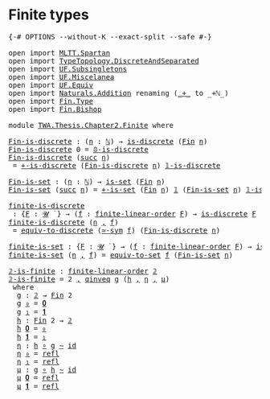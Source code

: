 # Finite types

<pre class="Agda"><a id="25" class="Symbol">{-#</a> <a id="29" class="Keyword">OPTIONS</a> <a id="37" class="Pragma">--without-K</a> <a id="49" class="Pragma">--exact-split</a> <a id="63" class="Pragma">--safe</a> <a id="70" class="Symbol">#-}</a>

<a id="75" class="Keyword">open</a> <a id="80" class="Keyword">import</a> <a id="87" href="MLTT.Spartan.html" class="Module">MLTT.Spartan</a>
<a id="100" class="Keyword">open</a> <a id="105" class="Keyword">import</a> <a id="112" href="TypeTopology.DiscreteAndSeparated.html" class="Module">TypeTopology.DiscreteAndSeparated</a>
<a id="146" class="Keyword">open</a> <a id="151" class="Keyword">import</a> <a id="158" href="UF.Subsingletons.html" class="Module">UF.Subsingletons</a>
<a id="175" class="Keyword">open</a> <a id="180" class="Keyword">import</a> <a id="187" href="UF.Miscelanea.html" class="Module">UF.Miscelanea</a>
<a id="201" class="Keyword">open</a> <a id="206" class="Keyword">import</a> <a id="213" href="UF.Equiv.html" class="Module">UF.Equiv</a>
<a id="222" class="Keyword">open</a> <a id="227" class="Keyword">import</a> <a id="234" href="Naturals.Addition.html" class="Module">Naturals.Addition</a> <a id="252" class="Keyword">renaming</a> <a id="261" class="Symbol">(</a><a id="262" href="Naturals.Addition.html#241" class="Primitive Operator">_+_</a> <a id="266" class="Symbol">to</a> <a id="269" class="Primitive Operator">_+ℕ_</a><a id="273" class="Symbol">)</a>
<a id="275" class="Keyword">open</a> <a id="280" class="Keyword">import</a> <a id="287" href="Fin.Type.html" class="Module">Fin.Type</a>
<a id="296" class="Keyword">open</a> <a id="301" class="Keyword">import</a> <a id="308" href="Fin.Bishop.html" class="Module">Fin.Bishop</a>

<a id="320" class="Keyword">module</a> <a id="327" href="TWA.Thesis.Chapter2.Finite.html" class="Module">TWA.Thesis.Chapter2.Finite</a> <a id="354" class="Keyword">where</a>

<a id="Fin-is-discrete"></a><a id="361" href="TWA.Thesis.Chapter2.Finite.html#361" class="Function">Fin-is-discrete</a> <a id="377" class="Symbol">:</a> <a id="379" class="Symbol">(</a><a id="380" href="TWA.Thesis.Chapter2.Finite.html#380" class="Bound">n</a> <a id="382" class="Symbol">:</a> <a id="384" href="MLTT.Natural-Numbers-Type.html#110" class="Datatype">ℕ</a><a id="385" class="Symbol">)</a> <a id="387" class="Symbol">→</a> <a id="389" href="TypeTopology.DiscreteAndSeparated.html#1467" class="Function">is-discrete</a> <a id="401" class="Symbol">(</a><a id="402" href="Fin.Type.html#219" class="Function">Fin</a> <a id="406" href="TWA.Thesis.Chapter2.Finite.html#380" class="Bound">n</a><a id="407" class="Symbol">)</a>
<a id="409" href="TWA.Thesis.Chapter2.Finite.html#361" class="Function">Fin-is-discrete</a> <a id="425" class="Number">0</a> <a id="427" class="Symbol">=</a> <a id="429" href="TypeTopology.DiscreteAndSeparated.html#1678" class="Function">𝟘-is-discrete</a>
<a id="443" href="TWA.Thesis.Chapter2.Finite.html#361" class="Function">Fin-is-discrete</a> <a id="459" class="Symbol">(</a><a id="460" href="MLTT.Natural-Numbers-Type.html#137" class="InductiveConstructor">succ</a> <a id="465" href="TWA.Thesis.Chapter2.Finite.html#465" class="Bound">n</a><a id="466" class="Symbol">)</a>
 <a id="469" class="Symbol">=</a> <a id="471" href="TypeTopology.DiscreteAndSeparated.html#3286" class="Function">+-is-discrete</a> <a id="485" class="Symbol">(</a><a id="486" href="TWA.Thesis.Chapter2.Finite.html#361" class="Function">Fin-is-discrete</a> <a id="502" href="TWA.Thesis.Chapter2.Finite.html#465" class="Bound">n</a><a id="503" class="Symbol">)</a> <a id="505" href="TypeTopology.DiscreteAndSeparated.html#1760" class="Function">𝟙-is-discrete</a>

<a id="Fin-is-set"></a><a id="520" href="TWA.Thesis.Chapter2.Finite.html#520" class="Function">Fin-is-set</a> <a id="531" class="Symbol">:</a> <a id="533" class="Symbol">(</a><a id="534" href="TWA.Thesis.Chapter2.Finite.html#534" class="Bound">n</a> <a id="536" class="Symbol">:</a> <a id="538" href="MLTT.Natural-Numbers-Type.html#110" class="Datatype">ℕ</a><a id="539" class="Symbol">)</a> <a id="541" class="Symbol">→</a> <a id="543" href="UF.Subsingletons.html#3225" class="Function">is-set</a> <a id="550" class="Symbol">(</a><a id="551" href="Fin.Type.html#219" class="Function">Fin</a> <a id="555" href="TWA.Thesis.Chapter2.Finite.html#534" class="Bound">n</a><a id="556" class="Symbol">)</a>
<a id="558" href="TWA.Thesis.Chapter2.Finite.html#520" class="Function">Fin-is-set</a> <a id="569" class="Symbol">(</a><a id="570" href="MLTT.Natural-Numbers-Type.html#137" class="InductiveConstructor">succ</a> <a id="575" href="TWA.Thesis.Chapter2.Finite.html#575" class="Bound">n</a><a id="576" class="Symbol">)</a> <a id="578" class="Symbol">=</a> <a id="580" href="UF.Subsingletons.html#12824" class="Function">+-is-set</a> <a id="589" class="Symbol">(</a><a id="590" href="Fin.Type.html#219" class="Function">Fin</a> <a id="594" href="TWA.Thesis.Chapter2.Finite.html#575" class="Bound">n</a><a id="595" class="Symbol">)</a> <a id="597" href="MLTT.Unit.html#143" class="Record">𝟙</a> <a id="599" class="Symbol">(</a><a id="600" href="TWA.Thesis.Chapter2.Finite.html#520" class="Function">Fin-is-set</a> <a id="611" href="TWA.Thesis.Chapter2.Finite.html#575" class="Bound">n</a><a id="612" class="Symbol">)</a> <a id="614" href="UF.Miscelanea.html#6351" class="Function">𝟙-is-set</a>

<a id="finite-is-discrete"></a><a id="624" href="TWA.Thesis.Chapter2.Finite.html#624" class="Function">finite-is-discrete</a>
 <a id="644" class="Symbol">:</a> <a id="646" class="Symbol">{</a><a id="647" href="TWA.Thesis.Chapter2.Finite.html#647" class="Bound">F</a> <a id="649" class="Symbol">:</a> <a id="651" href="MLTT.Universes.html#265" class="Generalizable">𝓤</a> <a id="653" href="MLTT.Universes.html#408" class="Function Operator">̇</a> <a id="655" class="Symbol">}</a> <a id="657" class="Symbol">→</a> <a id="659" class="Symbol">(</a><a id="660" href="TWA.Thesis.Chapter2.Finite.html#660" class="Bound">f</a> <a id="662" class="Symbol">:</a> <a id="664" href="Fin.Bishop.html#867" class="Function">finite-linear-order</a> <a id="684" href="TWA.Thesis.Chapter2.Finite.html#647" class="Bound">F</a><a id="685" class="Symbol">)</a> <a id="687" class="Symbol">→</a> <a id="689" href="TypeTopology.DiscreteAndSeparated.html#1467" class="Function">is-discrete</a> <a id="701" href="TWA.Thesis.Chapter2.Finite.html#647" class="Bound">F</a>
<a id="703" href="TWA.Thesis.Chapter2.Finite.html#624" class="Function">finite-is-discrete</a> <a id="722" class="Symbol">(</a><a id="723" href="TWA.Thesis.Chapter2.Finite.html#723" class="Bound">n</a> <a id="725" href="MLTT.Sigma.html#409" class="InductiveConstructor Operator">,</a> <a id="727" href="TWA.Thesis.Chapter2.Finite.html#727" class="Bound">f</a><a id="728" class="Symbol">)</a>
 <a id="731" class="Symbol">=</a> <a id="733" href="UF.Miscelanea.html#6153" class="Function">equiv-to-discrete</a> <a id="751" class="Symbol">(</a><a id="752" href="UF.Equiv.html#7278" class="Function">≃-sym</a> <a id="758" href="TWA.Thesis.Chapter2.Finite.html#727" class="Bound">f</a><a id="759" class="Symbol">)</a> <a id="761" class="Symbol">(</a><a id="762" href="TWA.Thesis.Chapter2.Finite.html#361" class="Function">Fin-is-discrete</a> <a id="778" href="TWA.Thesis.Chapter2.Finite.html#723" class="Bound">n</a><a id="779" class="Symbol">)</a>

<a id="finite-is-set"></a><a id="782" href="TWA.Thesis.Chapter2.Finite.html#782" class="Function">finite-is-set</a> <a id="796" class="Symbol">:</a> <a id="798" class="Symbol">{</a><a id="799" href="TWA.Thesis.Chapter2.Finite.html#799" class="Bound">F</a> <a id="801" class="Symbol">:</a> <a id="803" href="MLTT.Universes.html#265" class="Generalizable">𝓤</a> <a id="805" href="MLTT.Universes.html#408" class="Function Operator">̇</a> <a id="807" class="Symbol">}</a> <a id="809" class="Symbol">→</a> <a id="811" class="Symbol">(</a><a id="812" href="TWA.Thesis.Chapter2.Finite.html#812" class="Bound">f</a> <a id="814" class="Symbol">:</a> <a id="816" href="Fin.Bishop.html#867" class="Function">finite-linear-order</a> <a id="836" href="TWA.Thesis.Chapter2.Finite.html#799" class="Bound">F</a><a id="837" class="Symbol">)</a> <a id="839" class="Symbol">→</a> <a id="841" href="UF.Subsingletons.html#3225" class="Function">is-set</a> <a id="848" href="TWA.Thesis.Chapter2.Finite.html#799" class="Bound">F</a>
<a id="850" href="TWA.Thesis.Chapter2.Finite.html#782" class="Function">finite-is-set</a> <a id="864" class="Symbol">(</a><a id="865" href="TWA.Thesis.Chapter2.Finite.html#865" class="Bound">n</a> <a id="867" href="MLTT.Sigma.html#409" class="InductiveConstructor Operator">,</a> <a id="869" href="TWA.Thesis.Chapter2.Finite.html#869" class="Bound">f</a><a id="870" class="Symbol">)</a> <a id="872" class="Symbol">=</a> <a id="874" href="UF.Equiv.html#22137" class="Function">equiv-to-set</a> <a id="887" href="TWA.Thesis.Chapter2.Finite.html#869" class="Bound">f</a> <a id="889" class="Symbol">(</a><a id="890" href="TWA.Thesis.Chapter2.Finite.html#520" class="Function">Fin-is-set</a> <a id="901" href="TWA.Thesis.Chapter2.Finite.html#865" class="Bound">n</a><a id="902" class="Symbol">)</a>

<a id="𝟚-is-finite"></a><a id="905" href="TWA.Thesis.Chapter2.Finite.html#905" class="Function">𝟚-is-finite</a> <a id="917" class="Symbol">:</a> <a id="919" href="Fin.Bishop.html#867" class="Function">finite-linear-order</a> <a id="939" href="MLTT.Two.html#138" class="Datatype">𝟚</a>
<a id="941" href="TWA.Thesis.Chapter2.Finite.html#905" class="Function">𝟚-is-finite</a> <a id="953" class="Symbol">=</a> <a id="955" class="Number">2</a> <a id="957" href="MLTT.Sigma.html#409" class="InductiveConstructor Operator">,</a> <a id="959" href="UF.Equiv.html#6708" class="Function">qinveq</a> <a id="966" href="TWA.Thesis.Chapter2.Finite.html#989" class="Function">g</a> <a id="968" class="Symbol">(</a><a id="969" href="TWA.Thesis.Chapter2.Finite.html#1025" class="Function">h</a> <a id="971" href="MLTT.Sigma.html#409" class="InductiveConstructor Operator">,</a> <a id="973" href="TWA.Thesis.Chapter2.Finite.html#1061" class="Function">η</a> <a id="975" href="MLTT.Sigma.html#409" class="InductiveConstructor Operator">,</a> <a id="977" href="TWA.Thesis.Chapter2.Finite.html#1104" class="Function">μ</a><a id="978" class="Symbol">)</a>
 <a id="981" class="Keyword">where</a>
  <a id="989" href="TWA.Thesis.Chapter2.Finite.html#989" class="Function">g</a> <a id="991" class="Symbol">:</a> <a id="993" href="MLTT.Two.html#138" class="Datatype">𝟚</a> <a id="995" class="Symbol">→</a> <a id="997" href="Fin.Type.html#219" class="Function">Fin</a> <a id="1001" class="Number">2</a>
  <a id="1005" href="TWA.Thesis.Chapter2.Finite.html#989" class="Function">g</a> <a id="1007" href="MLTT.Two.html#154" class="InductiveConstructor">₀</a> <a id="1009" class="Symbol">=</a> <a id="1011" href="Fin.Type.html#697" class="InductiveConstructor">𝟎</a>
  <a id="1015" href="TWA.Thesis.Chapter2.Finite.html#989" class="Function">g</a> <a id="1017" href="MLTT.Two.html#161" class="InductiveConstructor">₁</a> <a id="1019" class="Symbol">=</a> <a id="1021" href="Fin.Type.html#719" class="InductiveConstructor">𝟏</a>
  <a id="1025" href="TWA.Thesis.Chapter2.Finite.html#1025" class="Function">h</a> <a id="1027" class="Symbol">:</a> <a id="1029" href="Fin.Type.html#219" class="Function">Fin</a> <a id="1033" class="Number">2</a> <a id="1035" class="Symbol">→</a> <a id="1037" href="MLTT.Two.html#138" class="Datatype">𝟚</a>
  <a id="1041" href="TWA.Thesis.Chapter2.Finite.html#1025" class="Function">h</a> <a id="1043" href="Fin.Type.html#697" class="InductiveConstructor">𝟎</a> <a id="1045" class="Symbol">=</a> <a id="1047" href="MLTT.Two.html#154" class="InductiveConstructor">₀</a>
  <a id="1051" href="TWA.Thesis.Chapter2.Finite.html#1025" class="Function">h</a> <a id="1053" href="Fin.Type.html#719" class="InductiveConstructor">𝟏</a> <a id="1055" class="Symbol">=</a> <a id="1057" href="MLTT.Two.html#161" class="InductiveConstructor">₁</a>
  <a id="1061" href="TWA.Thesis.Chapter2.Finite.html#1061" class="Function">η</a> <a id="1063" class="Symbol">:</a> <a id="1065" href="TWA.Thesis.Chapter2.Finite.html#1025" class="Function">h</a> <a id="1067" href="MLTT.Pi.html#527" class="Function Operator">∘</a> <a id="1069" href="TWA.Thesis.Chapter2.Finite.html#989" class="Function">g</a> <a id="1071" href="MLTT.Id.html#1382" class="Function Operator">∼</a> <a id="1073" href="MLTT.Pi.html#458" class="Function">id</a>
  <a id="1078" href="TWA.Thesis.Chapter2.Finite.html#1061" class="Function">η</a> <a id="1080" href="MLTT.Two.html#154" class="InductiveConstructor">₀</a> <a id="1082" class="Symbol">=</a> <a id="1084" href="MLTT.Identity-Type.html#172" class="InductiveConstructor">refl</a>
  <a id="1091" href="TWA.Thesis.Chapter2.Finite.html#1061" class="Function">η</a> <a id="1093" href="MLTT.Two.html#161" class="InductiveConstructor">₁</a> <a id="1095" class="Symbol">=</a> <a id="1097" href="MLTT.Identity-Type.html#172" class="InductiveConstructor">refl</a>
  <a id="1104" href="TWA.Thesis.Chapter2.Finite.html#1104" class="Function">μ</a> <a id="1106" class="Symbol">:</a> <a id="1108" href="TWA.Thesis.Chapter2.Finite.html#989" class="Function">g</a> <a id="1110" href="MLTT.Pi.html#527" class="Function Operator">∘</a> <a id="1112" href="TWA.Thesis.Chapter2.Finite.html#1025" class="Function">h</a> <a id="1114" href="MLTT.Id.html#1382" class="Function Operator">∼</a> <a id="1116" href="MLTT.Pi.html#458" class="Function">id</a>
  <a id="1121" href="TWA.Thesis.Chapter2.Finite.html#1104" class="Function">μ</a> <a id="1123" href="Fin.Type.html#697" class="InductiveConstructor">𝟎</a> <a id="1125" class="Symbol">=</a> <a id="1127" href="MLTT.Identity-Type.html#172" class="InductiveConstructor">refl</a>
  <a id="1134" href="TWA.Thesis.Chapter2.Finite.html#1104" class="Function">μ</a> <a id="1136" href="Fin.Type.html#719" class="InductiveConstructor">𝟏</a> <a id="1138" class="Symbol">=</a> <a id="1140" href="MLTT.Identity-Type.html#172" class="InductiveConstructor">refl</a>
</pre>